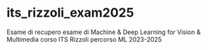 # its_rizzoli_exam2025
Esame di recupero esame di Machine &amp; Deep Learning for Vision &amp; Multimedia corso ITS Rizzoli percorso ML 2023-2025
